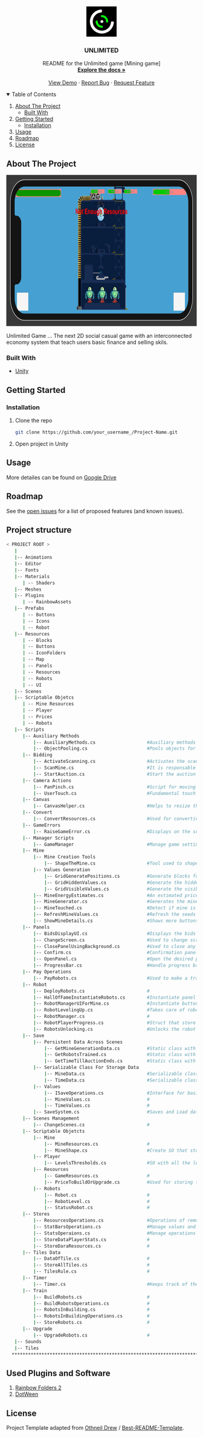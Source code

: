 <!-- PROJECT LOGO -->
<br />
<p align="center">
  <a href="https://github.com/target-software/Unlimited-Game-MiningGame">
    <img src="images/logo.png" alt="Logo" width="80" height="80">
  </a>

  <h3 align="center">UNLIMITED </h3>

  <p align="center">
    README for the Unlimited game [Mining game]
    <br />
    <a href="https://github.com/target-software/Unlimited-Game-MiningGame"><strong>Explore the docs »</strong></a>
    <br />
    <br />
    <a href="https://github.com/target-software/Unlimited-Game-MiningGame">View Demo</a>
    ·
    <a href="https://github.com/target-software/Unlimited-Game-MiningGame/issues">Report Bug</a>
    ·
    <a href="https://github.com/target-software/Unlimited-Game-MiningGame/issues">Request Feature</a>
  </p>
</p>



<!-- TABLE OF CONTENTS -->
<details open="open">
  <summary>Table of Contents</summary>
  <ol>
    <li>
      <a href="#about-the-project">About The Project</a>
      <ul>
        <li><a href="#built-with">Built With</a></li>
      </ul>
    </li>
    <li>
      <a href="#getting-started">Getting Started</a>
      <ul>
        <li><a href="#installation">Installation</a></li>
      </ul>
    </li>
    <li><a href="#usage">Usage</a></li>
    <li><a href="#roadmap">Roadmap</a></li>
    <li><a href="#license">License</a></li>
  </ol>
</details>



<!-- ABOUT THE PROJECT -->
## About The Project

<img src="images/img3.jpg" alt="Logo" width="1000" height="400">

Unlimited Game ... The next 2D social casual game with an interconnected economy system that teach users basic finance and selling skils.

### Built With

* [Unity](https://unity.com/)
<!-- GETTING STARTED -->
## Getting Started

### Installation

1. Clone the repo
   ```sh
   git clone https://github.com/your_username_/Project-Name.git
   ```
2. Open project in Unity



<!-- USAGE EXAMPLES -->
## Usage

More detailes can be found on [Google Drive](https://docs.google.com/document/d/1CHdDfEm5BDM8vAbeubNgLF-Et8YwMgCbreD4CC6dSfo/edit)


<!-- ROADMAP -->
## Roadmap

See the [open issues](https://github.com/target-software/Unlimited-Game-MiningGame/issues) for a list of proposed features (and known issues).



<!-- CONTRIBUTING -->
## Project structure

```bash
< PROJECT ROOT >
   |
   |-- Animations                               
   |-- Editor   
   |-- Fonts 
   |-- Materials
      | -- Shaders
   |-- Meshes
   |-- Plugins
      | -- RainbowAssets
   |-- Prefabs
      | -- Buttons
      | -- Icons
      | -- Robot
   |-- Resources
      | -- Blocks
      | -- Buttons
      | -- IconFolders
      | -- Map
      | -- Panels
      | -- Resources
      | -- Robots
      | -- UI
   |-- Scenes
   |-- Scriptable Objetcs
      | -- Mine Resources
      | -- Player
      | -- Prices
      | -- Robots
   |-- Scripts
      |-- Auxiliary Methods
          |-- AuxiliaryMethods.cs                   #Auxiliary methods that have universal meaning
          |-- ObjectPooling.cs                      #Pools objects for different purposes 
      |-- Bidding   
          |-- ActivateScanning.cs                   #Activates the scanning procedure and handle inputs 
          |-- ScanMine.cs                           #It is responsable for discovering one area as user requested
          |-- StartAuction.cs                       #Start the auction and takes care of time
      |-- Camera Actions
          |-- PanPinch.cs                           #Script for moving the camera using touch input 
          |-- UserTouch.cs                          #Fundamental touch operations simplifiend in methods
      |-- Canvas
          |-- CanvasHelper.cs                       #Helps to resize the canvas to fit in safe area of the phone
      |-- Convert
          |-- ConvertResources.cs                   #Used for converting resources into energy [Converting floor]
      |-- GameErrors
          |-- RaiseGameError.cs                     #Displays on the screen the error that happened {Not enough resources etc}
      |-- Manager Scripts
          |-- GameManager                           #Manage game settings during gameplay
      |-- Mine                      
          |-- Mine Creation Tools
              |-- ShapeTheMine.cs                   #Tool used to shape the mine [Only in unity editor used]
          |-- Values Generation
              |-- GridGeneratePositions.cs          #Generate blocks for the whole 2d array in the map [Only in unity editor used]
              |-- GridHiddenValues.cs               #Generate the hidden values for the blocks in the mine
              |-- GridVisibleValues.cs              #Generate the visible values for the blocks in the mine
          |-- MineEnergyEstimates.cs                #An estimated price of the mine in energy
          |-- MineGenerator.cs                      #Generates the mine [Instantiate tilemap]
          |-- MineTouched.cs                        #Detect if mine is touched and Invokes an event
          |-- RefreshMineValues.cs                  #Refresh the seeds and coeficients for mine generation
          |-- ShowMineDetails.cs                    #Shows more buttons and details about the mine [Enter button, refresh button]         
      |-- Panels     
          |-- BidsDisplayUI.cs                      #Displays the bids in the AuctionScene
          |-- ChangeScreen.cs                       #Used to change screens in the same scene [HQ -- > Map --> HQ]
          |-- ClosePanelUsingBackground.cs          #Used to close any panel touching the background [Outside of panel]
          |-- Confirm.cs                            #Confirmation panel used to make further verification of user decisions 
          |-- OpenPanel.cs                          #Open the desired panel if gameObject is touched
          |-- ProgressBar.cs                        #Handle progress bar values and adjust the visuals for it 
      |-- Pay Operations
          |-- PayRobots.cs                          #Used to make a transaction or refund regarding robots [Build robot --> pay energy]
      |-- Robot 
          |-- DeployRobots.cs                       #
          |-- HallOfFameInstantiateRobots.cs        #Instantiate panel with robots and
          |-- RobotManagerUIForMine.cs              #Instantiate buttons in the mine with all trained robots
          |-- RobotLevelingUp.cs                    #Takes care of robots leveling up
          |-- RobotManager.cs                       #
          |-- RobotPlayerProgress.cs                #Struct that store the level and state [lock/unlocked] of the robot
          |-- RobotsUnlocking.cs                    #Unlocks the robot for user
      |-- Save
          |-- Persistent Data Across Scenes
              |-- GetMineGenerationData.cs          #Static class with data that persist across scenes
              |-- GetRobotsTrained.cs               #Static class with data that persist across scenes
              |-- GetTimeTillAuctionEnds.cs         #Static class with data that persist across scenes
          |-- Serializable Class For Storage Data   
              |-- MineData.cs                       #Serializable class that have the data about the mine | Used to be save in binary format
              |-- TimeData.cs                       #Serializable class that have data about the auction time | Used to be save in binary format
          |-- Values
              |-- ISaveOperations.cs                #Interface for basic SAVE and LOAD operations of any data
              |-- MineValues.cs                     #
              |-- TimeValues.cs                     #
          |-- SaveSystem.cs                         #Saves and Load data
      |-- Scenes Management                      
          |-- ChangeScenes.cs                       #
      |-- Scriptable Objetcts        
          |-- Mine                     
              |-- MineResources.cs                  #
              |-- MineShape.cs                      #Create SO that stores the shape of the mine
          |-- Player
              |-- LevelsThresholds.cs               #SO with all the levels threshold in xp for leveling up
          |-- Resources
              |-- GameResources.cs                  #
              |-- PriceToBuildOrUpgrade.cs          #Used for storing the price in resources [4 resources] of any operation
          |-- Robots
              |-- Robot.cs                          #
              |-- RobotLevel.cs                     #
              |-- StatusRobot.cs                    #
      |-- Stores
          |-- ResourcesOperations.cs                #Operations of removing and adding with the resources [all 4]
          |-- StatBarsOperations.cs                 #Manage values and what is displayed on the stat bars of resources
          |-- StatsOperaions.cs                     #Manage operations of level and Xp
          |-- StoreDataPlayerStats.cs               #
          |-- StoreDaraResources.cs                 #
      |-- Tiles Data                        
          |-- DataOfTile.cs                         #
          |-- StoreAllTiles.cs                      #
          |-- TilesRule.cs                          #
      |-- Timer
          |-- Timer.cs                              #Keeps track of the time during a process
      |-- Train
          |-- BuildRobots.cs                        #
          |-- BuildRobotsOperations.cs              #
          |-- RobotsInBuilding.cs                   #
          |-- RobotsInBuildingOperations.cs         #
          |-- StoreRobots.cs                        #
      |-- Upgrade 
          |-- UpgradeRobots.cs                      #         
   |-- Sounds
   |-- Tiles
  ************************************************************************
```
## Used Plugins and Software

1. [Rainbow Folders 2](https://assetstore.unity.com/packages/tools/utilities/rainbow-folders-2-143526)
2. [DotWeen](https://assetstore.unity.com/packages/tools/animation/dotween-hotween-v2-27676)

<!-- LICENSE -->
## License

Project Template adapted from [Othneil Drew](https://github.com/othneildrew) / [Best-README-Template](https://github.com/othneildrew/Best-README-Template).


<!-- MARKDOWN LINKS & IMAGES -->
<!-- https://www.markdownguide.org/basic-syntax/#reference-style-links -->
[product-screenshot]: images/screenshot.png
